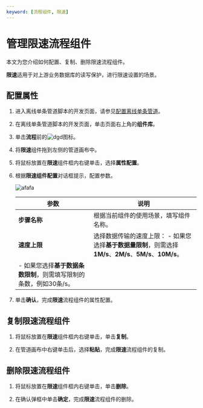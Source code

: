 ```yaml
---
keyword: [流程组件, 限速]
---
```


# 管理限速流程组件

本文为您介绍如何配置、复制、删除限速流程组件。

**限速**适用于对上游业务数据库的读写保护，进行限速设置的场景。

## 配置属性

1.  进入离线单条管道脚本的开发页面，请参见[配置离线单条管道](/cn.zh-CN/数据引入/数据集成/离线单条管道/配置离线单条管道.md)。

2.  在离线单条管道脚本的开发页面，单击页面右上角的**组件库**。

3.  单击**流程**前的![dgd](https://help-static-aliyun-doc.aliyuncs.com/assets/img/zh-CN/3593819951/p80354.png)图标。

4.  将**限速**组件拖到左侧的管道画布中。

5.  将鼠标放置在**限速**组件框内右键单击，选择**属性配置**。

6.  根据**限速组件配置**对话框提示，配置参数。

    ![afafa](https://help-static-aliyun-doc.aliyuncs.com/assets/img/zh-CN/9193819951/p81134.png)

    |参数|说明|
    |--|--|
    |**步骤名称**|根据当前组件的使用场景，填写组件名称。|
    |**速度上限**|选择数据传输的速度上限：     -   如果您选择**基于数据量限制**，则需选择**1M/s**、**2M/s**、**5M/s**、**10M/s**。
    -   如果您选择**基于数据条数限制**，则需填写限制的条数，例如30条/s。 |

7.  单击**确认**，完成**限速**流程组件的属性配置。


## 复制限速流程组件

1.  将鼠标放置在**限速**组件框内右键单击，单击**复制**。

2.  在管道画布中右键单击后，选择**粘贴**，完成**限速**流程组件的复制。


## 删除限速流程组件

1.  将鼠标放置在**限速**组件框内右键单击，单击**删除**。

2.  在确认弹框中单击**确定**，完成**限速**流程组件的删除。


